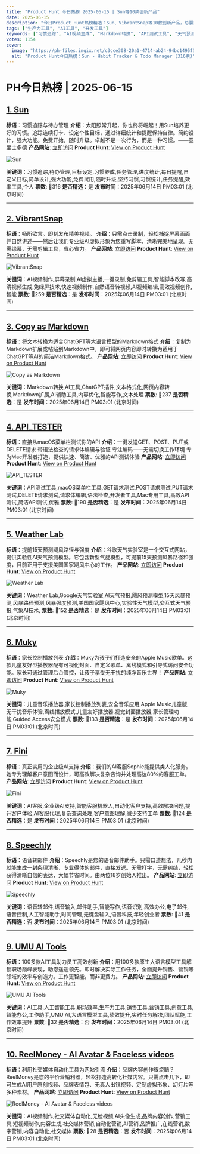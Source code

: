 ```yaml
---
title: "Product Hunt 今日热榜 2025-06-15 | Sun等10款创新产品"
date: 2025-06-15
description: "今日Product Hunt热榜精选：Sun、VibrantSnap等10款创新产品，总票数1154票"
tags: ["生产力工具", "AI工具", "开发工具"]
keywords: ["习惯追踪", "AI视频生成", "Markdown转换", "API测试工具", "天气预测AI"]
votes: 1154
cover:
  image: "https://ph-files.imgix.net/c3cce308-20a1-4714-ab24-94bc1495f596.png?auto=format&w=1200&h=630&fit=crop&q=80"
  alt: "Product Hunt今日热榜：Sun - Habit Tracker & Todo Manager (316票)"
---
```


# PH今日热榜 | 2025-06-15

## [1. Sun](https://www.producthunt.com/posts/sun-3?utm_campaign=producthunt-api&utm_medium=api-v2&utm_source=Application%3A+prohunt+%28ID%3A+197029%29)
**标语**：习惯追踪与待办管理
**介绍**：太阳照常升起，你也终将崛起！用Sun培养更好的习惯。追踪连续打卡、设定个性目标，通过详细统计和提醒保持自律。简约设计，强大功能。免费开始，随时升级。卓越不是一次行为，而是一种习惯。——亚里士多德
**产品网站**: [立即访问](https://www.producthunt.com/r/IEG3LGE2ET5OXT?utm_campaign=producthunt-api&utm_medium=api-v2&utm_source=Application%3A+prohunt+%28ID%3A+197029%29)
**Product Hunt**: [View on Product Hunt](https://www.producthunt.com/posts/sun-3?utm_campaign=producthunt-api&utm_medium=api-v2&utm_source=Application%3A+prohunt+%28ID%3A+197029%29)

![Sun](https://ph-files.imgix.net/c3cce308-20a1-4714-ab24-94bc1495f596.png?auto=format)

**关键词**：习惯追踪,待办管理,目标设定,习惯养成,任务管理,进度统计,每日提醒,自定义目标,简单设计,强大功能,免费试用,随时升级,坚持习惯,习惯统计,任务提醒,效率工具,个人
**票数**: 🔺316
**是否精选**：是
**发布时间**：2025年06月14日 PM03:01 (北京时间)

---

## [2. VibrantSnap](https://www.producthunt.com/posts/vibrantsnap-3?utm_campaign=producthunt-api&utm_medium=api-v2&utm_source=Application%3A+prohunt+%28ID%3A+197029%29)
**标语**：畅所欲言。即刻发布精美视频。
**介绍**：只需点击录制，轻松捕捉屏幕画面并自然讲述——然后让我们专业级AI虚拟形象为您重写脚本，清晰完美地呈现。无需绿幕，无需剪辑工具，省心省力。
**产品网站**: [立即访问](https://www.producthunt.com/r/2KBCCIIUBVYSEF?utm_campaign=producthunt-api&utm_medium=api-v2&utm_source=Application%3A+prohunt+%28ID%3A+197029%29)
**Product Hunt**: [View on Product Hunt](https://www.producthunt.com/posts/vibrantsnap-3?utm_campaign=producthunt-api&utm_medium=api-v2&utm_source=Application%3A+prohunt+%28ID%3A+197029%29)

![VibrantSnap](https://ph-files.imgix.net/ba5ff9b8-f911-42fe-a333-905e334361ce.png?auto=format)

**关键词**：AI视频制作,屏幕录制,AI虚拟主播,一键录制,免剪辑工具,智能脚本改写,高清视频生成,免绿屏技术,快速视频制作,自然语音转视频,AI视频编辑,高效视频创作,智能
**票数**: 🔺259
**是否精选**：是
**发布时间**：2025年06月14日 PM03:01 (北京时间)

---

## [3. Copy as Markdown](https://www.producthunt.com/posts/copy-as-markdown?utm_campaign=producthunt-api&utm_medium=api-v2&utm_source=Application%3A+prohunt+%28ID%3A+197029%29)
**标语**：将文本转换为适合ChatGPT等大语言模型的Markdown格式
**介绍**：复制为Markdown扩展或粘贴到Markdown中，即可将网页内容即时转换为适用于ChatGPT等AI的简洁Markdown格式。
**产品网站**: [立即访问](https://www.producthunt.com/r/WTZNYI73BJ7KJG?utm_campaign=producthunt-api&utm_medium=api-v2&utm_source=Application%3A+prohunt+%28ID%3A+197029%29)
**Product Hunt**: [View on Product Hunt](https://www.producthunt.com/posts/copy-as-markdown?utm_campaign=producthunt-api&utm_medium=api-v2&utm_source=Application%3A+prohunt+%28ID%3A+197029%29)

![Copy as Markdown](https://ph-files.imgix.net/c7758f6d-e9a8-45a5-aa92-b69e54630a23.jpeg?auto=format)

**关键词**：Markdown转换,AI工具,ChatGPT插件,文本格式化,网页内容转换,Markdown扩展,AI辅助工具,内容优化,智能写作,文本处理
**票数**: 🔺237
**是否精选**：是
**发布时间**：2025年06月14日 PM03:01 (北京时间)

---

## [4. API_TESTER](https://www.producthunt.com/posts/api_tester?utm_campaign=producthunt-api&utm_medium=api-v2&utm_source=Application%3A+prohunt+%28ID%3A+197029%29)
**标语**：直接从macOS菜单栏测试你的API
**介绍**：一键发送GET、POST、PUT或DELETE请求 带语法检查的请求体编辑与验证 专注编码——无需切换工作环境 专为Mac开发者打造，提供快速、简洁、优雅的API测试体验
**产品网站**: [立即访问](https://www.producthunt.com/r/P2JWAXJM5LATEM?utm_campaign=producthunt-api&utm_medium=api-v2&utm_source=Application%3A+prohunt+%28ID%3A+197029%29)
**Product Hunt**: [View on Product Hunt](https://www.producthunt.com/posts/api_tester?utm_campaign=producthunt-api&utm_medium=api-v2&utm_source=Application%3A+prohunt+%28ID%3A+197029%29)

![API_TESTER](https://ph-files.imgix.net/10fc6276-4173-47fd-a11c-b3975e391baa.png?auto=format)

**关键词**：API测试工具,macOS菜单栏工具,GET请求测试,POST请求测试,PUT请求测试,DELETE请求测试,请求体编辑,语法检查,开发者工具,Mac专用工具,高效API测试,简洁API测试,优雅
**票数**: 🔺190
**是否精选**：是
**发布时间**：2025年06月14日 PM03:01 (北京时间)

---

## [5. Weather Lab](https://www.producthunt.com/posts/weather-lab?utm_campaign=producthunt-api&utm_medium=api-v2&utm_source=Application%3A+prohunt+%28ID%3A+197029%29)
**标语**：提前15天预测飓风路径与强度
**介绍**：谷歌天气实验室是一个交互式网站，提供实验性AI天气预测模型。它包含新型气旋模型，可提前15天预测风暴路径和强度，目前正用于支援美国国家飓风中心的工作。
**产品网站**: [立即访问](https://www.producthunt.com/r/3ENJNEKR4T4QKB?utm_campaign=producthunt-api&utm_medium=api-v2&utm_source=Application%3A+prohunt+%28ID%3A+197029%29)
**Product Hunt**: [View on Product Hunt](https://www.producthunt.com/posts/weather-lab?utm_campaign=producthunt-api&utm_medium=api-v2&utm_source=Application%3A+prohunt+%28ID%3A+197029%29)

![Weather Lab](https://ph-files.imgix.net/ceccd95e-b2f2-4f61-b361-84ee4d2e1a3b.jpeg?auto=format)

**关键词**：Weather Lab,Google天气实验室,AI天气预报,飓风预测模型,15天风暴预测,风暴路径预测,风暴强度预测,美国国家飓风中心,实验性天气模型,交互式天气预报,气象AI技术,
**票数**: 🔺152
**是否精选**：是
**发布时间**：2025年06月14日 PM03:01 (北京时间)

---

## [6. Muky](https://www.producthunt.com/posts/muky-2?utm_campaign=producthunt-api&utm_medium=api-v2&utm_source=Application%3A+prohunt+%28ID%3A+197029%29)
**标语**：家长控制播放列表
**介绍**：Muky为孩子们打造安全的Apple Music歌单。这款儿童友好型播放器配有可视化封面、自定义歌单、离线模式和引导式访问安全功能。家长可通过管理后台管控，让孩子享受无干扰的纯净音乐世界！
**产品网站**: [立即访问](https://www.producthunt.com/r/6347XO72HB7OKH?utm_campaign=producthunt-api&utm_medium=api-v2&utm_source=Application%3A+prohunt+%28ID%3A+197029%29)
**Product Hunt**: [View on Product Hunt](https://www.producthunt.com/posts/muky-2?utm_campaign=producthunt-api&utm_medium=api-v2&utm_source=Application%3A+prohunt+%28ID%3A+197029%29)

![Muky](https://ph-files.imgix.net/fc26c3e3-a89a-403b-9ac7-ae892851aa1a.jpeg?auto=format)

**关键词**：儿童音乐播放器,家长控制播放列表,安全音乐应用,Apple Music儿童版,无干扰音乐体验,离线播放模式,儿童友好播放器,视觉封面播放器,家长管理功能,Guided Access安全模式
**票数**: 🔺133
**是否精选**：是
**发布时间**：2025年06月14日 PM03:01 (北京时间)

---

## [7. Fini](https://www.producthunt.com/posts/fini-2?utm_campaign=producthunt-api&utm_medium=api-v2&utm_source=Application%3A+prohunt+%28ID%3A+197029%29)
**标语**：真正实用的企业级AI支持
**介绍**：我们的AI客服Sophie能提供类人化服务。她专为理解客户意图而设计，可高效解决复杂咨询并处理高达80%的客服工单。
**产品网站**: [立即访问](https://www.producthunt.com/r/KQ5ZJ5O62QTXST?utm_campaign=producthunt-api&utm_medium=api-v2&utm_source=Application%3A+prohunt+%28ID%3A+197029%29)
**Product Hunt**: [View on Product Hunt](https://www.producthunt.com/posts/fini-2?utm_campaign=producthunt-api&utm_medium=api-v2&utm_source=Application%3A+prohunt+%28ID%3A+197029%29)

![Fini](https://ph-files.imgix.net/309e7a89-84ba-427d-994c-2e6ff6a156b6.png?auto=format)

**关键词**：AI客服,企业级AI支持,智能客服机器人,自动化客户支持,高效解决问题,提升客户体验,AI客服代理,复杂查询处理,客户意图理解,减少支持工单
**票数**: 🔺124
**是否精选**：是
**发布时间**：2025年06月14日 PM03:01 (北京时间)

---

## [8. Speechly](https://www.producthunt.com/posts/speechly?utm_campaign=producthunt-api&utm_medium=api-v2&utm_source=Application%3A+prohunt+%28ID%3A+197029%29)
**标语**：语音转邮件
**介绍**：Speechly是您的语音邮件助手。只需口述想法，几秒内就能生成一封条理清晰、专业得体的邮件，直接发送。无需打字，无需纠结，轻松获得清晰自信的表达，大幅节省时间。由两位18岁创始人推出。
**产品网站**: [立即访问](https://www.producthunt.com/r/2YAERVV2SSMLPT?utm_campaign=producthunt-api&utm_medium=api-v2&utm_source=Application%3A+prohunt+%28ID%3A+197029%29)
**Product Hunt**: [View on Product Hunt](https://www.producthunt.com/posts/speechly?utm_campaign=producthunt-api&utm_medium=api-v2&utm_source=Application%3A+prohunt+%28ID%3A+197029%29)

![Speechly](https://ph-files.imgix.net/f7eba308-b19e-4f96-8ab3-ede0f78826b5.gif?auto=format)

**关键词**：语音转邮件,语音输入,邮件助手,智能写作,语音识别,高效办公,电子邮件,语音控制,人工智能助手,时间管理,无键盘输入,语音科技,年轻创业者
**票数**: 🔺41
**是否精选**：否
**发布时间**：2025年06月14日 PM03:01 (北京时间)

---

## [9. UMU AI Tools](https://www.producthunt.com/posts/umu-ai-tools-4?utm_campaign=producthunt-api&utm_medium=api-v2&utm_source=Application%3A+prohunt+%28ID%3A+197029%29)
**标语**：100多款AI工具助力员工高效创新
**介绍**：用100多款原生大语言模型工具解锁职场巅峰表现，助您遥遥领先。即时解决实际工作任务，全面提升销售、营销等领域的效率与创造力。工作更智能，而非更费力。
**产品网站**: [立即访问](https://www.producthunt.com/r/XEGOHCMMMSLMKB?utm_campaign=producthunt-api&utm_medium=api-v2&utm_source=Application%3A+prohunt+%28ID%3A+197029%29)
**Product Hunt**: [View on Product Hunt](https://www.producthunt.com/posts/umu-ai-tools-4?utm_campaign=producthunt-api&utm_medium=api-v2&utm_source=Application%3A+prohunt+%28ID%3A+197029%29)

![UMU AI Tools](https://ph-files.imgix.net/e7344a9a-51dc-427d-8c46-544f8657ca17.png?auto=format)

**关键词**：AI工具,人工智能工具,职场效率,生产力工具,销售工具,营销工具,创意工具,智能办公,工作助手,UMU AI,大语言模型工具,绩效提升,实时任务解决,团队赋能,工作效率提升
**票数**: 🔺32
**是否精选**：否
**发布时间**：2025年06月14日 PM03:01 (北京时间)

---

## [10. ReelMoney - AI Avatar & Faceless videos](https://www.producthunt.com/posts/reelmoney-ai-avatar-faceless-videos?utm_campaign=producthunt-api&utm_medium=api-v2&utm_source=Application%3A+prohunt+%28ID%3A+197029%29)
**标语**：利用社交媒体自动化工具为网站引流
**介绍**：品牌内容创作很烧脑？ReelMoney是您的平价营销利器，轻松打造高转化社媒内容。只需点击几下，即可生成AI用户原创视频、品牌表情包、无真人出镜视频、定制虚拟形象、幻灯片等多种素材。
**产品网站**: [立即访问](https://www.producthunt.com/r/LV2OTGMSO4W5W4?utm_campaign=producthunt-api&utm_medium=api-v2&utm_source=Application%3A+prohunt+%28ID%3A+197029%29)
**Product Hunt**: [View on Product Hunt](https://www.producthunt.com/posts/reelmoney-ai-avatar-faceless-videos?utm_campaign=producthunt-api&utm_medium=api-v2&utm_source=Application%3A+prohunt+%28ID%3A+197029%29)

![ReelMoney - AI Avatar & Faceless videos](https://ph-files.imgix.net/ebcf8b0b-cac3-4ad7-be8a-2e9db545150d.png?auto=format)

**关键词**：AI视频制作,社交媒体自动化,无脸视频,AI头像生成,品牌内容创作,营销工具,短视频制作,内容生成,社交媒体营销,自动化营销,AI营销,品牌推广,在线营销,数字营销,内容自动化,社交媒体
**票数**: 🔺28
**是否精选**：否
**发布时间**：2025年06月14日 PM03:01 (北京时间)

---

